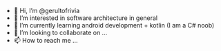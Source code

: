 - 👋 Hi, I’m @gerultofrivia
- 👀 I’m interested in software architecture in general
- 🌱 I’m currently learning android development + kotlin (I am a C# noob)
- 💞️ I’m looking to collaborate on ...
- 📫 How to reach me ...

<!---
gerultofrivia/gerultofrivia is a ✨ special ✨ repository because its `README.md` (this file) appears on your GitHub profile.
You can click the Preview link to take a look at your changes.
--->

